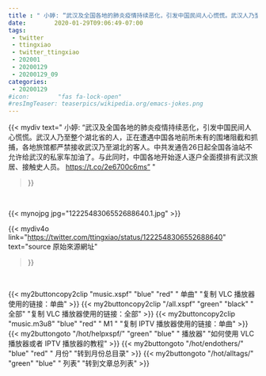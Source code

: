 ```yaml
---
title : " 小婷: “武汉及全国各地的肺炎疫情持续恶化，引发中国民间人心慌慌。武汉人乃至整个湖北省的人，正在遭遇中国各地前所未有的围堵阻截和抓捕，各地旅馆都严禁接收武汉乃至湖北的客人。中共发通告26日起全国各油站不允许给武汉的私家车加油了。与此同时，中国各地开始逐人逐户全面摸排有武汉旅居、接触史人员。 https://t.co/2e6700c6ms”  "
date:        2020-01-29T09:06:49-07:00
tags:
 - twitter
 - ttingxiao
 - twitter_ttingxiao
 - 202001
 - 20200129
 - 20200129_09
categories:
 - 20200129
#icon:        "fas fa-lock-open"
#resImgTeaser: teaserpics/wikipedia.org/emacs-jokes.png
---
```


{{< mydiv text=" 小婷: “武汉及全国各地的肺炎疫情持续恶化，引发中国民间人心慌慌。武汉人乃至整个湖北省的人，正在遭遇中国各地前所未有的围堵阻截和抓捕，各地旅馆都严禁接收武汉乃至湖北的客人。中共发通告26日起全国各油站不允许给武汉的私家车加油了。与此同时，中国各地开始逐人逐户全面摸排有武汉旅居、接触史人员。 https://t.co/2e6700c6ms”  "
>}}
<br>


 {{< mynojpg jpg="1222548306552688640.1.jpg" >}}<br> 



{{< mydiv4o link="https://twitter.com/ttingxiao/status/1222548306552688640"
text="source 原始來源網址"
>}}


<br>

{{< my2buttoncopy2clip "music.xspf"        "blue"   "red"    " 单曲"  "复制 VLC 播放器使用的链接：单曲" >}} {{< my2buttoncopy2clip "/all.xspf"         "green"  "black"  " 全部"  "复制 VLC 播放器使用的链接：全部" >}} {{< my2buttoncopy2clip "music.m3u8"        "blue"   "red"    " M1 "    "复制 IPTV 播放器使用的链接：单曲" >}} {{< my2buttongoto      "/hot/helpxspf/"    "green"  "blue"   " 播放器" "如何使用 VLC 播放器或者 IPTV 播放器的教程" >}} {{< my2buttongoto      "/hot/endothers/"   "blue"   "red"    " 月份"   "转到月份总目录" >}} {{< my2buttongoto      "/hot/alltags/"     "green"  "blue"   " 列表"   "转到文章总列表" >}} 
